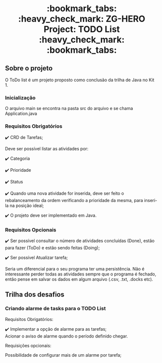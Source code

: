 <h1 align="center"> :bookmark_tabs: :heavy_check_mark: ZG-HERO Project: TODO List :heavy_check_mark: :bookmark_tabs: </h1>

## Sobre o projeto

O ToDo list é um projeto proposto como conclusão da trilha de Java no Kit 1. 

### Inicialização

O arquivo main se encontra na pasta src do arquivo e se chama Application.java

### Requisitos Obrigatórios

:heavy_check_mark: CRD de Tarefas;

Deve ser possível listar as atividades por:

:heavy_check_mark: Categoria

:heavy_check_mark: Prioridade

:heavy_check_mark: Status

:heavy_check_mark: Quando uma nova atividade for inserida, deve ser feito o rebalanceamento da ordem verificando a prioridade da mesma, para inseri-la na posição ideal;

:heavy_check_mark: O projeto deve ser implementado em Java.

### Requisitos Opcionais

:heavy_check_mark: Ser possível consultar o número de atividades concluídas (Done), estão para fazer (ToDo) e estão sendo feitas (Doing);

:heavy_check_mark: Ser possível Atualizar tarefa;

Seria um diferencial para o seu programa ter uma persistência. Não é interessante perder todas as atividades sempre que o programa é fechado, então pense em salvar os dados em algum arquivo (.csv, .txt, .docks etc).

## Trilha dos desafios 
### Criando alarme de tasks para o TODO List

Requisitos Obrigatórios:

:heavy_check_mark: Implementar a opção de alarme para as tarefas; <br>
Acionar o aviso de alarme quando o período definido chegar.

Requisições opcionais:

Possibilidade de configurar mais de um alarme por tarefa;